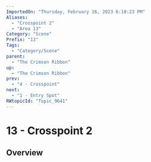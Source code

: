 ```yaml
---
ImportedOn: "Thursday, February 16, 2023 6:10:23 PM"
Aliases:
  - "Crosspoint 2"
  - "Area 13"
Category: "Scene"
Prefix: "13"
Tags:
  - "Category/Scene"
parent:
  - "The Crimson Ribbon"
up:
  - "The Crimson Ribbon"
prev:
  - "4 - Crosspoint"
next:
  - "1 - Entry Spot"
RWtopicId: "Topic_9641"
---
```

# 13 - Crosspoint 2
## Overview
